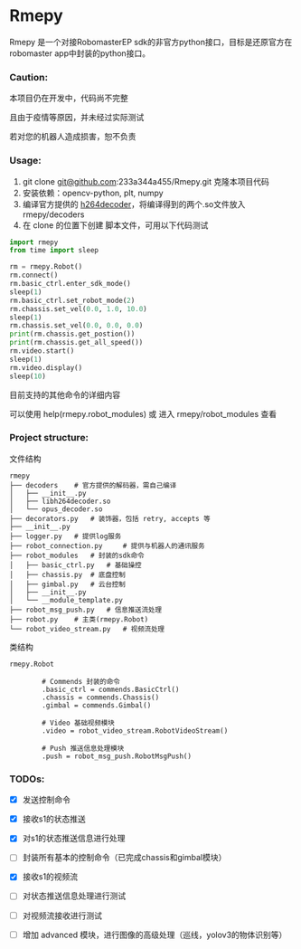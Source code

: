 # Rmepy

Rmepy 是一个对接RobomasterEP sdk的非官方python接口，目标是还原官方在robomaster app中封装的python接口。



### Caution:

本项目仍在开发中，代码尚不完整

且由于疫情等原因，并未经过实际测试

若对您的机器人造成损害，恕不负责



### Usage:

1. git clone git@github.com:233a344a455/Rmepy.git 克隆本项目代码
2. 安装依赖：opencv-python, plt, numpy
3. 编译官方提供的 [h264decoder](https://github.com/dji-sdk/RoboMaster-SDK/tree/master/sample_code/RoboMasterEP/stream/decoder)，将编译得到的两个.so文件放入 rmepy/decoders
4. 在 clone 的位置下创建 脚本文件，可用以下代码测试


```python
import rmepy
from time import sleep

rm = rmepy.Robot()
rm.connect()
rm.basic_ctrl.enter_sdk_mode()
sleep(1)
rm.basic_ctrl.set_robot_mode(2)
rm.chassis.set_vel(0.0, 1.0, 10.0)
sleep(1)
rm.chassis.set_vel(0.0, 0.0, 0.0)
print(rm.chassis.get_postion())
print(rm.chassis.get_all_speed())
rm.video.start()
sleep(1)
rm.video.display()
sleep(10)
```



目前支持的其他命令的详细内容

可以使用 help(rmepy.robot_modules) 或 进入 rmepy/robot_modules 查看



### Project structure:

文件结构

```
rmepy
├── decoders	# 官方提供的解码器，需自己编译
│   ├── __init__.py
│   ├── libh264decoder.so
│   └── opus_decoder.so
├── decorators.py	# 装饰器，包括 retry, accepts 等
├── __init__.py
├── logger.py	# 提供log服务
├── robot_connection.py		# 提供与机器人的通讯服务
├── robot_modules	# 封装的sdk命令
│   ├── basic_ctrl.py	# 基础操控
│   ├── chassis.py	# 底盘控制
│   ├── gimbal.py	# 云台控制
│   ├── __init__.py
│   └── __module_template.py
├── robot_msg_push.py	# 信息推送流处理
├── robot.py	# 主类(rmepy.Robot)
└── robot_video_stream.py	# 视频流处理
```

类结构

``` 
rmepy.Robot

        # Commends 封装的命令
        .basic_ctrl = commends.BasicCtrl()
        .chassis = commends.Chassis()
        .gimbal = commends.Gimbal()
        
        # Video 基础视频模块
        .video = robot_video_stream.RobotVideoStream()
        
        # Push 推送信息处理模块
        .push = robot_msg_push.RobotMsgPush()
```



### TODOs:

- [x]  发送控制命令
- [x]  接收s1的状态推送
- [x]  对s1的状态推送信息进行处理
- [ ]  封装所有基本的控制命令（已完成chassis和gimbal模块）
- [x]  接收s1的视频流
- [ ]  对状态推送信息处理进行测试
- [ ] 对视频流接收进行测试
- [ ] 增加 advanced 模块，进行图像的高级处理（巡线，yolov3的物体识别等）


